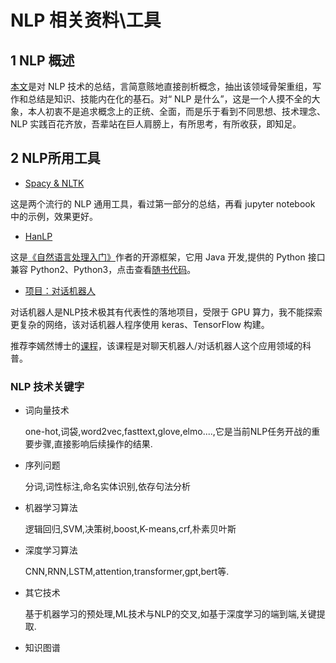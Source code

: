 # NLP 相关资料\工具

## 1 NLP 概述

[本文](./doc/hanlp_setting/nlp_doc.md)是对 NLP 技术的总结，言简意赅地直接剖析概念，抽出该领域骨架重组，写作和总结是知识、技能内在化的基石。对“ NLP 是什么”，这是一个人摸不全的大象，本人初衷不是追求概念上的正统、全面，而是乐于看到不同思想、技术理念、NLP 实践百花齐放，吾辈站在巨人肩膀上，有所思考，有所收获，即知足。

## 2 NLP所用工具

* [Spacy & NLTK](./src/spacy_nltk/README.md)

这是两个流行的 NLP 通用工具，看过第一部分的总结，再看 jupyter notebook 中的示例，效果更好。

* [HanLP](https://github.com/hankcs/HanLP)

这是[《自然语言处理入门》](http://nlp.hankcs.com/book.php)作者的开源框架，它用 Java 开发,提供的 Python 接口兼容 Python2、Python3，点击查看[随书代码](https://github.com/hankcs/pyhanlp/tree/master/tests/book)。


* [项目：对话机器人](https://github.com/hanxinle/XChatbot)

对话机器人是NLP技术极其有代表性的落地项目，受限于 GPU 算力，我不能探索更复杂的网络，该对话机器人程序使用 keras、TensorFlow 构建。

推荐李嫣然博士的[课程](https://ke.qq.com/course/408856#term_id=100487486)，该课程是对聊天机器人/对话机器人这个应用领域的科普。


### NLP 技术关键字

* 词向量技术

    one-hot,词袋,word2vec,fasttext,glove,elmo....,它是当前NLP任务开战的重要步骤,直接影响后续操作的结果.

* 序列问题

    分词,词性标注,命名实体识别,依存句法分析

* 机器学习算法

    逻辑回归,SVM,决策树,boost,K-means,crf,朴素贝叶斯

* 深度学习算法

    CNN,RNN,LSTM,attention,transformer,gpt,bert等.

* 其它技术

    基于机器学习的预处理,ML技术与NLP的交叉,如基于深度学习的端到端,关键提取.

* 知识图谱





  
